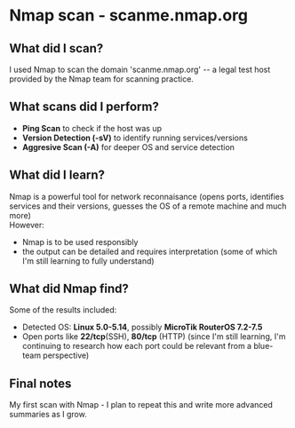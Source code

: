 # Nmap scan - scanme.nmap.org

## What did I scan?
I used Nmap to scan the domain 'scanme.nmap.org' -- a legal test host provided by the Nmap team for scanning practice.

## What scans did I perform?
- **Ping Scan** to check if the host was up
- **Version Detection (-sV)** to identify running services/versions
- **Aggresive Scan (-A)** for deeper OS and service detection

## What did I learn?
Nmap is a powerful tool for network reconnaisance (opens ports, identifies services and their versions, guesses the OS of a remote machine and much more)  
However:
- Nmap is to be used responsibly
- the output can be detailed and requires interpretation (some of which I'm still learning to fully understand)

## What did Nmap find?
Some of the results included:
- Detected OS: **Linux 5.0-5.14**, possibly **MicroTik RouterOS 7.2-7.5**
- Open ports like **22/tcp**(SSH), **80/tcp** (HTTP)
(since I'm still learning, I'm continuing to research how each port could be relevant from a blue-team perspective)

## Final notes  
My first scan with Nmap - I plan to repeat this and write more advanced summaries as I grow.
